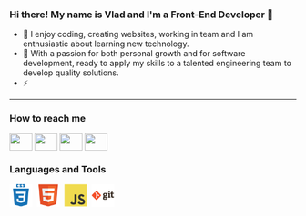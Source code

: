 

### Hi there! My name is Vlad and I'm a Front-End  Developer 👋
- :telescope: I enjoy coding, creating websites, working in team and I am enthusiastic about learning new technology.
- :seedling: With a passion for both personal growth and for software development, ready to apply my skills
 to a talented engineering team to develop quality solutions.
- :zap: 
---

<h3>How to reach me</h3>
<a href="your link" target="blank"><img align="center" src="https://cdn.jsdelivr.net/npm/simple-icons@3.0.1/icons/instagram.svg" alt="" height="30" width="40" /></a>
<a href="your link" target="blank"><img align="center" src="https://cdn.jsdelivr.net/npm/simple-icons@3.13.0/icons/telegram.svg" alt="" height="30" width="40" /></a>
<a href="https://www.facebook.com/VladyslavMiroshnychenko" target="blank"><img align="center" src="https://cdn.jsdelivr.net/npm/simple-icons@3.13.0/icons/facebook.svg" alt="" height="30" width="40" /></a>
<a href="your link" target="blank"><img align="center" src="https://cdn.jsdelivr.net/npm/simple-icons@3.13.0/icons/google.svg" alt="" height="30" width="40" /></a>
<h3>Languages and Tools</h3>
<div>
  <img src="https://github.com/devicons/devicon/blob/master/icons/css3/css3-plain-wordmark.svg"  title="CSS3" alt="CSS" width="40" height="40"/>&nbsp;
  <img src="https://github.com/devicons/devicon/blob/master/icons/html5/html5-original.svg" title="HTML5" alt="HTML" width="40" height="40"/>&nbsp;
  <img src="https://github.com/devicons/devicon/blob/master/icons/javascript/javascript-original.svg" title="JavaScript" alt="JavaScript" width="40" height="40"/>&nbsp;
  <img src="https://github.com/devicons/devicon/blob/master/icons/git/git-original-wordmark.svg" title="Git" **alt="Git" width="40" height="40"/>&nbsp;
</div>

